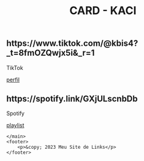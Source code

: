 <!DOCTYPE html>
<html lang="en">
<head>
    <meta charset="UTF-8">
    <meta name="viewport" content="width=device-width, initial-scale=1.0">
    <link rel="stylesheet" href="styles.css">
    <title>Meu Site de Links</title>
</head>
<body>
    <header>
        <h1>CARD - KACI</h1>
    </header>
    <main>
        <div class="card">
            <h2> https://www.tiktok.com/@kbis4?_t=8fmOZQwjx5i&_r=1 </h2>
            <p>TikTok</p>
            <a href="#">perfil</a>
        </div>
        <div class="card">
            <h2>https://spotify.link/GXjULscnbDb</h2>
            <p>Spotify</p>
            <a href="#">playlist</a>
        </div>
    
    </main>
    <footer>
        <p>&copy; 2023 Meu Site de Links</p>
    </footer>
</body>
</html>
